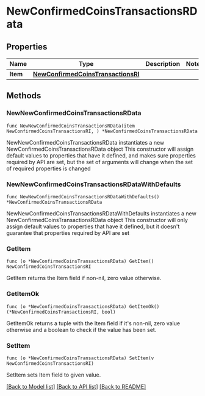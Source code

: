 # NewConfirmedCoinsTransactionsRData

## Properties

Name | Type | Description | Notes
------------ | ------------- | ------------- | -------------
**Item** | [**NewConfirmedCoinsTransactionsRI**](NewConfirmedCoinsTransactionsRI.md) |  | 

## Methods

### NewNewConfirmedCoinsTransactionsRData

`func NewNewConfirmedCoinsTransactionsRData(item NewConfirmedCoinsTransactionsRI, ) *NewConfirmedCoinsTransactionsRData`

NewNewConfirmedCoinsTransactionsRData instantiates a new NewConfirmedCoinsTransactionsRData object
This constructor will assign default values to properties that have it defined,
and makes sure properties required by API are set, but the set of arguments
will change when the set of required properties is changed

### NewNewConfirmedCoinsTransactionsRDataWithDefaults

`func NewNewConfirmedCoinsTransactionsRDataWithDefaults() *NewConfirmedCoinsTransactionsRData`

NewNewConfirmedCoinsTransactionsRDataWithDefaults instantiates a new NewConfirmedCoinsTransactionsRData object
This constructor will only assign default values to properties that have it defined,
but it doesn't guarantee that properties required by API are set

### GetItem

`func (o *NewConfirmedCoinsTransactionsRData) GetItem() NewConfirmedCoinsTransactionsRI`

GetItem returns the Item field if non-nil, zero value otherwise.

### GetItemOk

`func (o *NewConfirmedCoinsTransactionsRData) GetItemOk() (*NewConfirmedCoinsTransactionsRI, bool)`

GetItemOk returns a tuple with the Item field if it's non-nil, zero value otherwise
and a boolean to check if the value has been set.

### SetItem

`func (o *NewConfirmedCoinsTransactionsRData) SetItem(v NewConfirmedCoinsTransactionsRI)`

SetItem sets Item field to given value.



[[Back to Model list]](../README.md#documentation-for-models) [[Back to API list]](../README.md#documentation-for-api-endpoints) [[Back to README]](../README.md)


